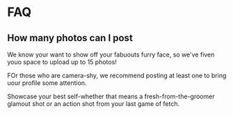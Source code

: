 # FAQ

## How many photos can I post

We know your want to show off your fabuouts furry face, so we've fiven youo space to upload up to 15 photos!

FOr those who are camera-shy, we recommend posting at least one to bring uour profile  some attention.

Showcase your best self-whether that means a fresh-from-the-groomer glamout shot or an action shot from your last game of fetch.

